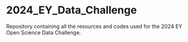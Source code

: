 # 2024_EY_Data_Challenge
Repository containing all the resources and codes used for the 2024 EY Open Science Data Challenge.
